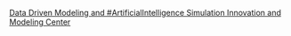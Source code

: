 [Data Driven Modeling and #ArtificialIntelligence   Simulation Innovation and Modeling Center](https://qi.tc/qi/118292)